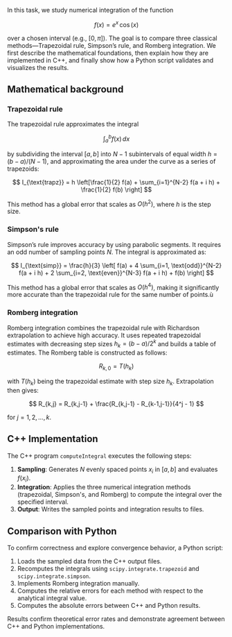 In this task, we study numerical integration of the function

$$
f(x) = e^{x} \, \cos(x)
$$

over a chosen interval (e.g., $[0, \pi]$). The goal is to compare three classical methods—Trapezoidal rule, Simpson’s rule, and Romberg integration. We first describe the mathematical foundations, then explain how they are implemented in C++, and finally show how a Python script validates and visualizes the results.

## Mathematical background

### Trapezoidal rule

The trapezoidal rule approximates the integral

$$
\int_a^b f(x) \, dx
$$

by subdividing the interval $[a, b]$ into $N-1$ subintervals of equal width $h = (b-a)/(N-1)$, and approximating the area under the curve as a series of trapezoids:

$$
I_{\text{trapz}} = h \left[\frac{1}{2} f(a) + \sum_{i=1}^{N-2} f(a + i h) + \frac{1}{2} f(b) \right]
$$

This method has a global error that scales as $O(h^2)$, where $h$ is the step size.

### Simpson's rule

Simpson’s rule improves accuracy by using parabolic segments. It requires an odd number of sampling points $N$. The integral is approximated as:

$$
I_{\text{simp}} = \frac{h}{3} \left[ f(a) + 4 \sum_{i=1, \text{odd}}^{N-2} f(a + i h) + 2 \sum_{i=2, \text{even}}^{N-3} f(a + i h) + f(b) \right]
$$

This method has a global error that scales as $O(h^4)$, making it significantly more accurate than the trapezoidal rule for the same number of points.ù

### Romberg integration

Romberg integration combines the trapezoidal rule with Richardson extrapolation to achieve high accuracy. It uses repeated trapezoidal estimates with decreasing step sizes $h_k = (b-a)/2^k$ and builds a table of estimates. The Romberg table is constructed as follows:

$$
R_{k,0} = T(h_k)
$$

with $T(h_k)$ being the trapezoidal estimate with step size $h_k$. Extrapolation then gives:

$$
R_{k,j} = R_{k,j-1} + \frac{R_{k,j-1} - R_{k-1,j-1}}{4^j - 1}
$$

for $j=1,2,\ldots,k$.

## C++ Implementation

The C++ program `computeIntegral` executes the following steps:

1. **Sampling**: Generates $N$ evenly spaced points $x_i$ in $[a, b]$ and evaluates $f(x_i)$.
2. **Integration**: Applies the three numerical integration methods (trapezoidal, Simpson's, and Romberg) to compute the integral over the specified interval.
3. **Output**: Writes the sampled points and integration results to files.

## Comparison with Python

To confirm correctness and explore convergence behavior, a Python script:

1. Loads the sampled data from the C++ output files.
2. Recomputes the integrals using `scipy.integrate.trapezoid` and `scipy.integrate.simpson`.
3. Implements Romberg integration manually.
4. Computes the relative errors for each method with respect to the analytical integral value.
5. Computes the absolute errors between C++ and Python results.
   
Results confirm theoretical error rates and demonstrate agreement between C++ and Python implementations.